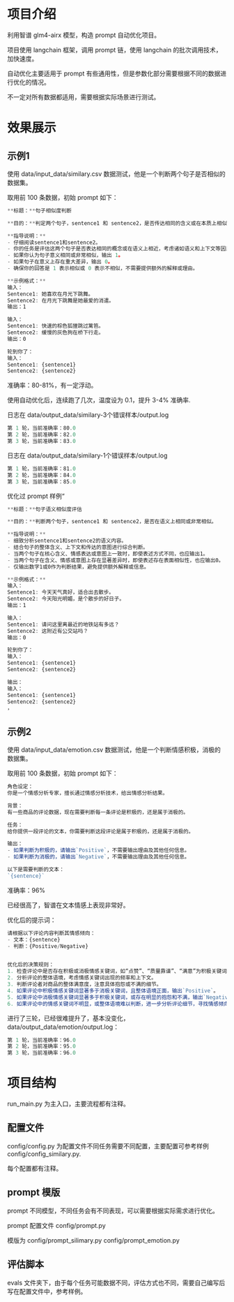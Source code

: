 # 项目介绍
利用智谱 glm4-airx 模型，构造 prompt 自动优化项目。

项目使用 langchain 框架，调用 prompt 链，使用 langchain 的批次调用技术，加快速度。

自动优化主要适用于 prompt 有些通用性，但是参数化部分需要根据不同的数据进行优化的情况。

不一定对所有数据都适用，需要根据实际场景进行测试。


# 效果展示
## 示例1
使用 data/input_data/similary.csv 数据测试，他是一个判断两个句子是否相似的数据集。

取用前 100 条数据，初始 prompt 如下：
```js
**标题：**句子相似度判断

**目的：**判定两个句子，sentence1 和 sentence2，是否传达相同的含义或在本质上相似。

**指导说明：**
- 仔细阅读sentence1和sentence2。
- 你的任务是评估这两个句子是否表达相同的概念或在语义上相近，考虑诸如语义和上下文等因素。
- 如果你认为句子意义相同或非常相似，输出 1。
- 如果句子在意义上存在重大差异，输出 0。
- 确保你的回答是 1 表示相似或 0 表示不相似，不需要提供额外的解释或理由。

**示例格式：**
输入：
Sentence1: 她喜欢在月光下跳舞。 
Sentence2: 在月光下跳舞是她最爱的消遣。
输出：1

输入：
Sentence1: 快速的棕色狐狸跳过篱笆。 
Sentence2: 缓慢的灰色狗在桥下行走。
输出：0

轮到你了：
输入：
Sentence1: {sentence1} 
Sentence2: {sentence2}
```
准确率：80-81%，有一定浮动。

使用自动优化后，连续跑了几次，温度设为 0.1，提升 3-4% 准确率.

日志在 data/output_data/similary-3个错误样本/output.log
```js
第 1 轮，当前准确率：80.0
第 2 轮，当前准确率：82.0
第 3 轮，当前准确率：83.0
```

日志在 data/output_data/similary-1个错误样本/output.log
```js
第 1 轮，当前准确率：81.0
第 2 轮，当前准确率：84.0
第 3 轮，当前准确率：85.0
```

优化过 prompt 样例“
```js
**标题：**句子语义相似度评估

**目的：**判断两个句子，sentence1 和 sentence2，是否在语义上相同或非常相似。

**指导说明：**
- 细致分析sentence1和sentence2的语义内容。
- 结合句子的整体含义、上下文和传达的意图进行综合判断。
- 当两个句子在核心含义、情感表达或意图上一致时，即使表述方式不同，也应输出1。
- 当两个句子在含义、情感或意图上存在显著差异时，即使表述存在表面相似性，也应输出0。
- 仅输出数字1或0作为判断结果，避免提供额外解释或信息。

**示例格式：**
输入：
Sentence1: 今天天气真好，适合出去散步。
Sentence2: 今天阳光明媚，是个散步的好日子。
输出：1

输入：
Sentence1: 请问这里离最近的地铁站有多远？
Sentence2: 这附近有公交站吗？
输出：0

轮到你了：
输入：
Sentence1: {sentence1}
Sentence2: {sentence2}

输出：
输入：
Sentence1: {sentence1} 
Sentence2: {sentence2}
，
```

## 示例2
使用 data/input_data/emotion.csv 数据测试，他是一个判断情感积极，消极的数据集。

取用前 100 条数据，初始 prompt 如下：
```js
角色设定：
你是一个情感分析专家，擅长通过情感分析技术，给出情感分析结果。

背景：
有一些商品的评论数据，现在需要判断每一条评论是积极的，还是属于消极的。

任务：
给你提供一段评论的文本，你需要判断这段评论是属于积极的，还是属于消极的。

输出：
- 如果判断为积极的，请输出`Positive`，不需要输出理由及其他任何信息。
- 如果判断为消极的，请输出`Negative`，不需要输出理由及其他任何信息。

以下是需要判断的文本：
`{sentence}`
```
准确率：96%

已经很高了，智谱在文本情感上表现非常好。

优化后的提示词：
```js
请根据以下评论内容判断其情感倾向：
- 文本：{sentence}
- 判断：{Positive/Negative}


优化后的决策规则：
1. 检查评论中是否存在积极或消极情感关键词，如“点赞”、“质量靠谱”、“满意”为积极关键词，“不满”、“不舒服”、“效果一般”为消极关键词。
2. 分析评论的整体语境，考虑情感关键词出现的频率和上下文。
3. 判断评论者对商品的整体满意度，注意具体抱怨或不满的细节。
4. 如果评论中积极情感关键词显著多于消极关键词，且整体语境正面，输出`Positive`。
5. 如果评论中消极情感关键词显著多于积极关键词，或存在明显的抱怨和不满，输出`Negative`。
6. 如果评论中的情感关键词不明显，或整体语境难以判断，进一步分析评论细节，寻找情感倾向的线索，根据综合判断输出`Positive`或`Negative`。
```

进行了三轮，已经很难提升了，基本没变化，data/output_data/emotion/output.log：
```js
第 1 轮，当前准确率：96.0
第 2 轮，当前准确率：95.0
第 3 轮，当前准确率：96.0
```

# 项目结构
run_main.py 为主入口，主要流程都有注释。
## 配置文件
config/config.py 为配置文件不同任务需要不同配置，主要配置可参考样例 config/config_similary.py.

每个配置都有注释。

## prompt 模版
prompt 不同模型，不同任务会有不同表现，可以需要根据实际需求进行优化。

prompt 配置文件 config/prompt.py

模版为 config/prompt_silimary.py config/prompt_emotion.py 

## 评估脚本
evals 文件夹下，由于每个任务可能数据不同，评估方式也不同，需要自己编写后写在配置文件中，参考样例。







